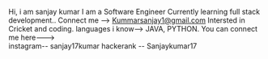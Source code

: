 Hi, i am sanjay kumar
I am a Software Engineer
Currently learning full stack development..
Connect me --> Kummarsanjay1@gmail.com
Intersted in Cricket and coding.
languages i know-->        JAVA, PYTHON.
You can connect me here--->              
instagram-- sanjay17kumar
hackerank -- Sanjaykumar17
